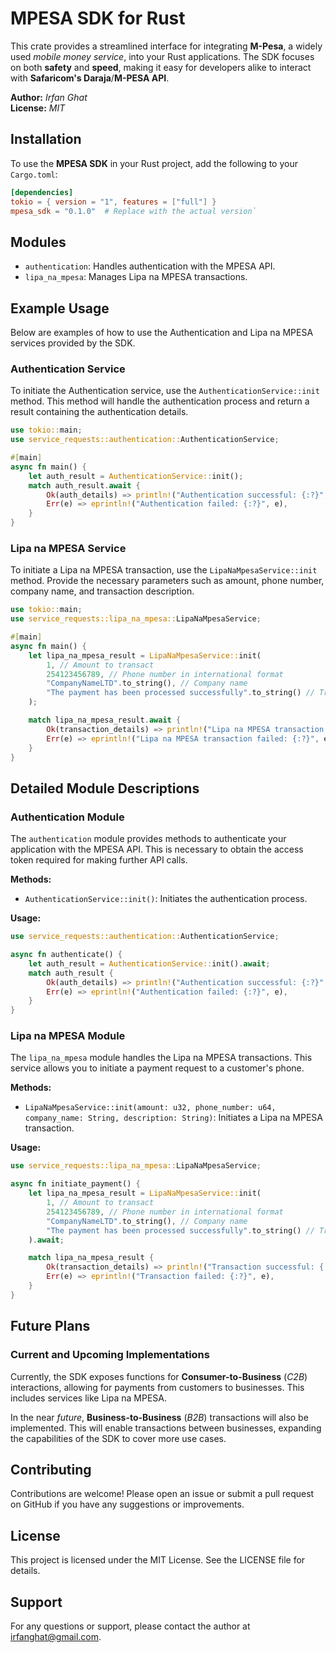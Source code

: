 
# MPESA SDK for Rust

This crate provides a streamlined interface for integrating **M-Pesa**, a widely used *mobile money service*, into your Rust applications. The SDK focuses on both **safety** and **speed**, making it easy for developers alike to interact with **Safaricom's Daraja**/**M-PESA API**.

**Author:** *Irfan Ghat*  
**License:** *MIT*

## Installation

To use the **MPESA SDK** in your Rust project, add the following to your `Cargo.toml`:

```toml
[dependencies]
tokio = { version = "1", features = ["full"] }
mpesa_sdk = "0.1.0"  # Replace with the actual version` 
```
## Modules

-   `authentication`: Handles authentication with the MPESA API.
-   `lipa_na_mpesa`: Manages Lipa na MPESA transactions.

## Example Usage

Below are examples of how to use the Authentication and Lipa na MPESA services provided by the SDK.

### Authentication Service

To initiate the Authentication service, use the `AuthenticationService::init` method. This method will handle the authentication process and return a result containing the authentication details.

```rust
use tokio::main;
use service_requests::authentication::AuthenticationService;

#[main]
async fn main() {
    let auth_result = AuthenticationService::init();
    match auth_result.await {
        Ok(auth_details) => println!("Authentication successful: {:?}", auth_details),
        Err(e) => eprintln!("Authentication failed: {:?}", e),
    }
}
```
### Lipa na MPESA Service

To initiate a Lipa na MPESA transaction, use the `LipaNaMpesaService::init` method. Provide the necessary parameters such as amount, phone number, company name, and transaction description.

```rust
use tokio::main;
use service_requests::lipa_na_mpesa::LipaNaMpesaService;

#[main]
async fn main() {
    let lipa_na_mpesa_result = LipaNaMpesaService::init(
        1, // Amount to transact
        254123456789, // Phone number in international format
        "CompanyNameLTD".to_string(), // Company name
        "The payment has been processed successfully".to_string() // Transaction description
    );

    match lipa_na_mpesa_result.await {
        Ok(transaction_details) => println!("Lipa na MPESA transaction successful: {:?}", transaction_details),
        Err(e) => eprintln!("Lipa na MPESA transaction failed: {:?}", e),
    }
}
```
## Detailed Module Descriptions

### Authentication Module

The `authentication` module provides methods to authenticate your application with the MPESA API. This is necessary to obtain the access token required for making further API calls.

**Methods:**

-   `AuthenticationService::init()`: Initiates the authentication process.

**Usage:**

```rust
use service_requests::authentication::AuthenticationService;

async fn authenticate() {
    let auth_result = AuthenticationService::init().await;
    match auth_result {
        Ok(auth_details) => println!("Authentication successful: {:?}", auth_details),
        Err(e) => eprintln!("Authentication failed: {:?}", e),
    }
}
```
### Lipa na MPESA Module

The `lipa_na_mpesa` module handles the Lipa na MPESA transactions. This service allows you to initiate a payment request to a customer's phone.

**Methods:**

-   `LipaNaMpesaService::init(amount: u32, phone_number: u64, company_name: String, description: String)`: Initiates a Lipa na MPESA transaction.

**Usage:**

```rust
use service_requests::lipa_na_mpesa::LipaNaMpesaService;

async fn initiate_payment() {
    let lipa_na_mpesa_result = LipaNaMpesaService::init(
        1, // Amount to transact
        254123456789, // Phone number in international format
        "CompanyNameLTD".to_string(), // Company name
        "The payment has been processed successfully".to_string() // Transaction description
    ).await;

    match lipa_na_mpesa_result {
        Ok(transaction_details) => println!("Transaction successful: {:?}", transaction_details),
        Err(e) => eprintln!("Transaction failed: {:?}", e),
    }
}
``` 

## Future Plans

### Current and Upcoming Implementations

Currently, the SDK exposes functions for **Consumer-to-Business** (*C2B*) interactions, allowing for payments from customers to businesses. This includes services like Lipa na MPESA.

In the near *future*, **Business-to-Business** (*B2B*) transactions will also be implemented. This will enable transactions between businesses, expanding the capabilities of the SDK to cover more use cases.

## Contributing

Contributions are welcome! Please open an issue or submit a pull request on GitHub if you have any suggestions or improvements.

## License

This project is licensed under the MIT License. See the LICENSE file for details.

## Support

For any questions or support, please contact the author at irfanghat@gmail.com.
